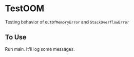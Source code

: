 # TestOOM

Testing behavior of `OutOfMemoryError` and `StackOverflowError`

## To Use

Run main.  It'll log some messages.
